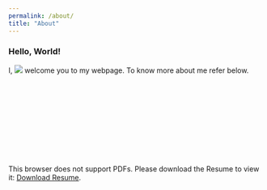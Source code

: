 ```yaml
---
permalink: /about/
title: "About"
---
```


### Hello, World! 
I, [![](https://img.shields.io/badge/Vivek-Kumar-red.svg)](https://sourcerer.io/vivekec) welcome you to my webpage. To know more about me refer below.

<object data="https://github.com/vivekec/certifications/blob/master/VK_resume.pdf" type="application/pdf" width="700px" height="700px">
    <embed src="https://github.com/vivekec/certifications/blob/master/VK_resume.pdf">
        <p>This browser does not support PDFs. Please download the Resume to view it: <a href="https://github.com/vivekec/certifications/blob/master/VK_resume.pdf">Download Resume</a>.</p>
    </embed>
</object>
